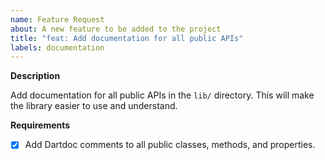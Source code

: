 ```yaml
---
name: Feature Request
about: A new feature to be added to the project
title: "feat: Add documentation for all public APIs"
labels: documentation
---
```


**Description**

Add documentation for all public APIs in the `lib/` directory. This will make the library easier to use and understand.

**Requirements**

- [x] Add Dartdoc comments to all public classes, methods, and properties.
